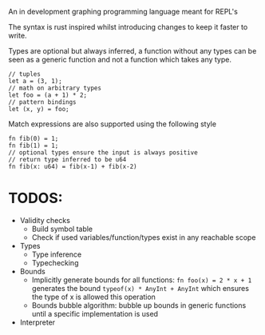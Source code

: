 An in development graphing programming language meant for REPL's

The syntax is rust inspired whilst introducing changes to keep it faster to write.

Types are optional but always inferred, a function without any types can be seen as a generic function and not a function which takes any type.

```
// tuples
let a = (3, 1);
// math on arbitrary types
let foo = (a + 1) * 2;
// pattern bindings
let (x, y) = foo;
```

Match expressions are also supported using the following style
```
fn fib(0) = 1;
fn fib(1) = 1;
// optional types ensure the input is always positive
// return type inferred to be u64
fn fib(x: u64) = fib(x-1) + fib(x-2)
```

# TODOS:
- Validity checks
    - Build symbol table
    - Check if used variables/function/types exist in any reachable scope
- Types
    - Type inference
    - Typechecking
- Bounds
    - Implicitly generate bounds for all functions: `fn foo(x) = 2 * x + 1` generates the bound `typeof(x) * AnyInt + AnyInt` which ensures the type of x is allowed this operation
    - Bounds bubble algorithm: bubble up bounds in generic functions until a specific implementation is used
- Interpreter
    
